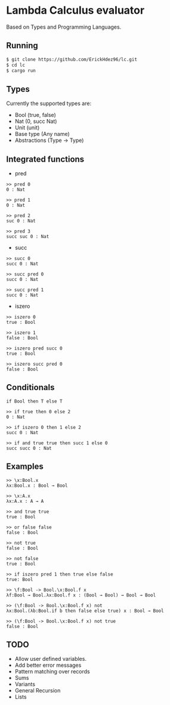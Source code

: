 # Lambda Calculus evaluator

Based on Types and Programming Languages.

## Running

```bash
$ git clone https://github.com/ErickHdez96/lc.git
$ cd lc
$ cargo run
```

## Types

Currently the supported types are:

* Bool (true, false)
* Nat (0, succ Nat)
* Unit (unit)
* Base type (Any name)
* Abstractions (Type → Type)

## Integrated functions

* pred

```
>> pred 0
0 : Nat

>> pred 1
0 : Nat

>> pred 2
suc 0 : Nat

>> pred 3
succ suc 0 : Nat
```

* succ

```
>> succ 0
succ 0 : Nat

>> succ pred 0
succ 0 : Nat

>> succ pred 1
succ 0 : Nat
```

* iszero

```
>> iszero 0
true : Bool

>> iszero 1
false : Bool

>> iszero pred succ 0
true : Bool

>> iszero succ pred 0
false : Bool
```

## Conditionals

`if Bool then T else T`

```
>> if true then 0 else 2
0 : Nat

>> if iszero 0 then 1 else 2
succ 0 : Nat

>> if and true true then succ 1 else 0
succ succ 0 : Nat
```

## Examples

```
>> \x:Bool.x
λx:Bool.x : Bool → Bool

>> \x:A.x
λx:A.x : A → A

>> and true true
true : Bool

>> or false false
false : Bool

>> not true
false : Bool

>> not false
true : Bool

>> if iszero pred 1 then true else false
true: Bool

>> \f:Bool -> Bool.\x:Bool.f x
λf:Bool → Bool.λx:Bool.f x : (Bool → Bool) → Bool → Bool

>> (\f:Bool -> Bool.\x:Bool.f x) not
λx:Bool.(λb:Bool.if b then false else true) x : Bool → Bool

>> (\f:Bool -> Bool.\x:Bool.f x) not true
false : Bool
```

## TODO

* Allow user defined variables.
* Add better error messages
* Pattern matching over records
* Sums
* Variants
* General Recursion
* Lists
